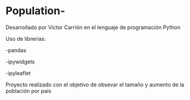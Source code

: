 # Population-
Desarrollado por Víctor Carrión en el lenguaje de programación  Python
<p>Uso de librerias: 
<p>-pandas
<p>-ipywidgets
<p>-ipyleaflet 
<p>Proyecto realizado con el objetivo de obsevar el tamaño y aumento de la población por país
